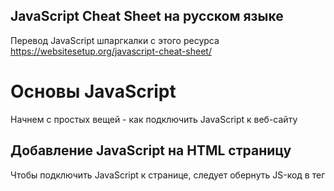## JavaScript Cheat Sheet на русском языке
Перевод JavaScript шпаргкалки с этого ресурса
https://websitesetup.org/javascript-cheat-sheet/

# Основы JavaScript
Начнем с простых вещей - как подключить JavaScript к веб-сайту

## Добавление JavaScript на HTML страницу
Чтобы подключить JavaScript к странице, следует обернуть JS-код в тег <script>:
```
<script type="text/javascript">
//JS code goes here
</script>
```

## Вызываем JavaScript-фаил извне
JavaScript код можно разместить в своем собственном файле и вызвать его изнутри HTML. Так делают, когда следует разделить скрипты, выполняющие разные функции, чтобы избежать путаницы. Если ваш код находится в файле с именем myscript.js, его можно подключить таким образом:
```
<script src="myscript.js"></script><code></code>
```

## Добавляем комментарии к коду
Комментарии помогают понять, что происходит в вашем коде. Помните, что они должны быть помечены правильно, чтобы браузер не пытался их выполнить.

JavaScript предлагает вам две опции:
* Однострочные комментарии - комментируют лишь одну строку с помощью ```//```
* Многострочные комментарии - если вы хотите написать более длинные комментарии, поместите их в ```/ *``` и ```* /```, чтобы избежать их выполнения браузером.

# Переменные в JS
Переменная - зарезервированное место в памяти компьютера, которое можно использовать для сохранения некоторых данных и в последующем, выполнять нужные операций. Они могут быть вам знакомы со школьной скамьи. Как пример x, y, z использующиеся в уравнениях, в которые можно было подставить число для вычисления нужных значений.

## var, const, let
У вас есть три различных способа объявления переменной в JavaScript, каждая из которых имеет свои особенности:

* var — Переменная часто использующася в старых проектах. Может быть переназначена, но только внутри функции. Переменные типа ```var``` могут производить всплытие. Всплытие позволяет запускать объявленные функции выше, чем они объявлены в контексте функции.
* const — Не может быть переназначена, объявленна повторно и не подвержена всплытию.
* let — В отличии от ```const```, переменная ```let``` может быть переназначена, но не может быть объявлена повторно и тоже не подвержена всплытию.

## Типы данных
Переменные могут содержать различные типы значений и типов данных. Используйте знак равенства ```=```, чтобы присвоить их:

* Числа — ```var age = 23```
* Переменные — ```var x```
* Текст (строки) — ```var a = "init"```
* Операции — ```var b = 1 + 2 + 3```
* Истинные или ложные значения — ```var c = true```
* Константы — ```const PI = 3.14```
* Объекты — ```var name = {firstName:"John", lastName:"Doe"}```

Обратите внимание, что переменные чувствительны к регистру. Это означает, что ```lastname``` и ``` lastName``` будут обрабатываться как две разные переменные.

## Объекты
Объекты - определенный вид переменных, которые могут иметь свои собственные значения и методы. Последние являются действиями, которые вы можете совершать над объектами.
```
var person = {
    firstName:"John",
    lastName:"Doe",
    age:20,
    nationality:"German"
};
```

# Внимание
Информация следующая далее находится в процессе перевода на русский язык

```
^^^^^^^^^^^^^^^^^^^^^^^^^^^^^^^^^^^^^^^^^^^^^^^^^^^^^^^^^^^^^^^^^^^^^^^^
```

# Следующий уровень: Массивы
Next up in our JavaScript cheat sheet are arrays. Arrays are part of many different programming languages. They are a way of organizing variables and properties into groups. Here’s how to create one in JavaScript:
```
var fruit = ["Banana", "Apple", "Pear"];
```
Now you have an array called ```fruit``` which contains three items that you can use for future operations.

## Array Methods
Once you have created arrays, there are a few things you can do with them:

* ```concat()``` — Join several arrays into one
* ```indexOf()``` — Returns the first position at which a given element appears in an array
* ```join()``` — Combine elements of an array into a single string and return the string
* ```lastIndexOf()``` — Gives the last position at which a given element appears in an array
* ```pop()``` — Removes the last element of an array
* ```push()``` — Add a new element at the end
* ```reverse()``` — Sort elements in a descending order
* ```shift()``` — Remove the first element of an array
* ```slice()``` — Pulls a copy of a portion of an array into a new array
* ```sort()``` — Sorts elements alphabetically
* ```splice()``` — Adds elements in a specified way and position
* ```toString()``` — Converts elements to strings
* ```unshift()``` —Adds a new element to the beginning
* ```valueOf()``` — Returns the primitive value of the specified object

# Operators
If you have variables, you can use them to perform different kinds of operations. To do so, you need operators.

## Basic Operators
* ```+``` — Addition
* ```-``` — Subtraction
* ```*``` — Multiplication
* ```/``` — Division
* ```(...)``` — Grouping operator, operations within brackets are executed earlier than those outside
* ```%``` — Modulus (remainder )
* ```++``` — Increment numbers
* ```--``` — Decrement numbers

## Comparison Operators
* ```==``` — Equal to
* ```===``` — Equal value and equal type
* ```!=``` — Not equal
* ```!==``` — Not equal value or not equal type
* ```>``` — Greater than
* ```<``` — Less than
* ```>=``` — Greater than or equal to
* ```<=``` — Less than or equal to
* ```?``` — Ternary operator

## Logical Operators
* ```&&``` — Logical and
* ```||``` — Logical or
* ```!``` — Logical not

## Bitwise Operators
* ```&``` — AND statement
* ```|``` — OR statement
* ```~``` — NOT
* ```^``` — XOR
* ```<<``` — Left shift
* ```>>``` — Right shift
* ```>>>``` — Zero fill right shift

# Functions
JavaScript functions are blocks of code which perform a certain task. A basic function looks like this:
```
function name(parameter1, parameter2, parameter3) {
    // what the function does
}
```
As you can see, it consists the ```function``` keyword plus a name. The function’s parameters are in the brackets and you have curly brackets around what the function performs. You can create your own, but to make your life easier – there are also a number of default functions.

## Outputting Data
A common application for functions is the output of data. For the output, you have the following options:

* ```alert()``` — Output data in an alert box in the browser window
* ```confirm()``` — Opens up a yes/no dialog and returns true/false depending on user click
* ```console.log()``` — Writes information to the browser console, good for debugging purposes
* ```document.write()``` — Write directly to the HTML document
* ```prompt()``` — Creates a dialogue for user input

## Global Functions
Global functions are functions built into every browser capable of running JavaScript.

* ```decodeURI()``` — Decodes a [Uniform Resource Identifier](https://ru.wikipedia.org/wiki/URI "Википедия url") created by encodeURI or similar
* ```decodeURIComponent()``` — Decodes a URI component
* ```encodeURI()``` — Encodes a URI into UTF-8
* ```encodeURIComponent()``` — Same but for URI components
* ```eval()``` — Evaluates JavaScript code represented as a string
* ```isFinite()``` — Determines whether a passed value is a finite number
* ```isNaN()``` — Determines whether a value is NaN or not
* ```Number()``` — Returns a number converted from its argument
* ```parseFloat()``` — Parses an argument and returns a floating point number
* ```parseInt()``` — Parses its argument and returns an integer

# JavaScript Loops
Loops are part of most programming languages. They allow you to execute blocks of code desired number of times with different values:
```
for (before loop; condition for loop; execute after loop) {
    // what to do during the loop
}
```
You have several parameters to create loops:

* ```for``` — The most common way to create a loop in JavaScript
* ```while``` — Sets up conditions under which aloop executes
* ```do while``` — Similar to the ```while``` loop but it executes at least once and performs a check at the end to see if the condition is met to execute again
* ```break``` —Used to stop and exit the cycle at certain conditions
* ```continue``` — Skip parts of the cycle if certain conditions are met

# If – Else Statements
These types of statements are easy to understand. Using them, you can set conditions for when your code is executed. If certain conditions apply, something is done, if not – something else is executed.
```
if (condition) {
    // what to do if condition is met
} else {
    // what to do if condition is not met
}
```
A similar concept to ```if else``` is the ```switch``` statement. However, using the switch you select one of several code blocks to execute.

# Strings
Strings are what JavaScript calls text that does not perform a function but can appear on the screen.
```
var person = "John Doe";
```
In this case, ```John Doe``` is the string.

## Escape Characters
In JavaScript, strings are marked with single or double quotes. If you want to use quotation marks in a string, you need to use special characters:

* ```\'``` — Single quote
* ```\"``` — Double quote

Aside from that you also have additional escape characters:
* ```\\``` — Backslash
* ```\b``` — Backspace
* ```\f``` — Form feed
* ```\n``` — New line
* ```\r``` — Carriage return
* ```\t``` — Horizontal tabulator
* ```\v``` — Vertical tabulator

## String Methods
There are many different ways to work with strings:

* ```charAt()``` — Returns a character at a specified position inside a string
* ```charCodeAt()``` — Gives you the unicode of a character at that position
* ```concat()``` — Concatenates (joins) two or more strings into one
* ```fromCharCode()``` — Returns a string created from the specified sequence of UTF-16 code units
* ```indexOf()``` — Provides the position of the first occurrence of a specified text within a string
* ```lastIndexOf()``` — Same as ```indexOf()``` but with the last occurrence, searching backward
* ```match()``` — Retrieves the matches of a string against a search pattern
* ```replace()``` — Find and replace specified text in a string
* ```search()``` — Executes a search for a matching text and returns its position
* ```slice()``` — Extracts a section of a string and returns it as a new string
* ```split()``` — Splits a string object into an array of strings at a specified position
* ```substr()``` —  Similar to ```slice()``` but extracts a substring depending on a specified number of characters
* ```substring()``` — Also similar to ```slice()``` but can’t accept negative indices
* ```toLowerCase()``` — Convert strings to lower case
* ```toUpperCase()``` — Convert strings to upper case
* ```valueOf()``` — Returns the primitive value (that has no properties or methods) of a string object

# Regular Expression Syntax
Regular expressions are search patterns used to match character combinations in strings. The search pattern can be used for text search and text replace operations.

## Pattern Modifiers
e — Evaluate replacement
i — Perform case-insensitive matching
g — Perform global matching
m — Perform multiple line matching
s — Treat strings as a single line
x — Allow comments and whitespace in the pattern
U — Ungreedy pattern

## Brackets
[abc] — Find any of the characters between the brackets
[^abc] — Find any character which are not in the brackets
[0-9] — Used to find any digit from 0 to 9
[A-z] — Find any character from uppercase A to lowercase z
(a|b|c) — Find any of the alternatives separated with |

## Metacharacters
. — Find a single character, except newline or line terminator
\w — Word character
\W — Non-word character
\d — A digit
\D — A non-digit character
\s — Whitespace character
\S — Non-whitespace character
\b — Find a match at the beginning/end of a word
\B — A match not at the beginning/end of a word
\0 — NUL character
\n — A new line character
\f — Form feed character
\r — Carriage return character
\t — Tab character
\v — Vertical tab character
\xxx — The character specified by an octal number xxx
\xdd — Character specified by a hexadecimal number dd
\uxxxx — The Unicode character specified by a hexadecimal number xxxx

## Quantifiers
n+ — Matches any string that contains at least one n
n* — Any string that contains zero or more occurrences of n
n? — A string that contains zero or one occurrence of n
n{X} — String that contains a sequence of X n’s
n{X,Y} — Strings that contain a sequence of X to Y n’s
n{X,} — Matches any string that contains a sequence of at least X n’s
n$ — Any string with n at the end of it
^n — String with n at the beginning of it
?=n — Any string that is followed by a specific string n
?!n — String that is not followed by a specific string ni

# Numbers and Math
In JavaScript, you can also work with numbers, constants and perform mathematical functions.

## Number Properties
MAX_VALUE — The maximum numeric value representable in JavaScript
MIN_VALUE — Smallest positive numeric value representable in JavaScript
NaN — The “Not-a-Number” value
NEGATIVE_INFINITY — The negative Infinity value
POSITIVE_INFINITY — Positive Infinity value

## Number Methods
toExponential() — Returns the string with a rounded number written as exponential notation
toFixed() — Returns the string of a number with a specified number of decimals
toPrecision() — String of a number written with a specified length
toString() — Returns a number as a string
valueOf() — Returns a number as a number

## Math Properties
E — Euler’s number
LN2 — The natural logarithm of 2
LN10 — Natural logarithm of 10
LOG2E — Base 2 logarithm of E
LOG10E — Base 10 logarithm of E
PI — The number PI
SQRT1_2 — Square root of 1/2
SQRT2 — The square root of 2

## Math Methods
abs(x) — Returns the absolute (positive) value of x
acos(x) — The arccosine of x, in radians
asin(x) — Arcsine of x, in radians
atan(x) — The arctangent of x as a numeric value
atan2(y,x) — Arctangent of the quotient of its arguments
ceil(x) — Value of x rounded up to its nearest integer
cos(x) — The cosine of x (x is in radians)
exp(x) — Value of Ex
floor(x) — The value of x rounded down to its nearest integer
log(x) — The natural logarithm (base E) of x
max(x,y,z,...,n) — Returns the number with the highest value
min(x,y,z,...,n) — Same for the number with the lowest value
pow(x,y) — X to the power of y
random() — Returns a random number between 0 and 1
round(x) — The value of x rounded to its nearest integer
sin(x) — The sine of x (x is in radians)
sqrt(x) — Square root of x
tan(x) — The tangent of an angle

# Dealing with Dates in JavaScript
You can also work with and modify dates and time with JavaScript. This is the next chapter in the JavaScript cheat sheet.

## Setting Dates
Date() — Creates a new date object with the current date and time
Date(2017, 5, 21, 3, 23, 10, 0) — Create a custom date object. The numbers represent a year, month, day, hour, minutes, seconds, milliseconds. You can omit anything you want except for year and month.
Date("2017-06-23") — Date declaration as a string

## Pulling Date and Time Values
getDate() — Get the day of the month as a number (1-31)
getDay() —  The weekday as a number (0-6)
getFullYear() — Year as a four-digit number (yyyy)
getHours() — Get the hour (0-23)
getMilliseconds() — The millisecond (0-999)
getMinutes() — Get the minute (0-59)
getMonth() —  Month as a number (0-11)
getSeconds() — Get the second (0-59)
getTime() — Get the milliseconds since January 1, 1970
getUTCDate() — The day (date) of the month in the specified date according to universal time (also available for day, month, full year, hours, minutes etc.)
parse — Parses a string representation of a date and returns the number of milliseconds since January 1, 1970

## Set Part of a Date
setDate() — Set the day as a number (1-31)
setFullYear() — Sets the year (optionally month and day)
setHours() — Set the hour (0-23)
setMilliseconds() — Set milliseconds (0-999)
setMinutes() — Sets the minutes (0-59)
setMonth() — Set the month (0-11)
setSeconds() — Sets the seconds (0-59)
setTime() — Set the time (milliseconds since January 1, 1970)
setUTCDate() — Sets the day of the month for a specified date according to universal time (also available for day, month, full year, hours, minutes etc.)

# DOM Mode
The DOM is the Document Object Model of a page. It is the code of the structure of a webpage. JavaScript comes with a lot of different ways to create and manipulate HTML elements (called nodes).

## Node Properties
attributes — Returns a live collection of all attributes registered to an element
baseURI — Provides the absolute base URL of an HTML element
childNodes — Gives a collection of an element’s child nodes
firstChild — Returns the first child node of an element
lastChild — The last child node of an element
nextSibling — Gives you the next node at the same node tree level
nodeName —Returns the name of a node
nodeType —  Returns the type of a node
nodeValue — Sets or returns the value of a node
ownerDocument — The top-level document object for this node
parentNode — Returns the parent node of an element
previousSibling — Returns the node immediately preceding the current one
textContent — Sets or returns the textual content of a node and its descendants

## Node Methods
appendChild() — Adds a new child node to an element as the last child node
cloneNode() — Clones an HTML element
compareDocumentPosition() — Compares the document position of two elements
getFeature() — Returns an object which implements the APIs of a specified feature
hasAttributes() — Returns true if an element has any attributes, otherwise false
hasChildNodes() — Returns true if an element has any child nodes, otherwise false
insertBefore() — Inserts a new child node before a specified, existing child node
isDefaultNamespace() — Returns true if a specified namespaceURI is the default, otherwise false
isEqualNode() — Checks if two elements are equal
isSameNode() — Checks if two elements are the same node
isSupported() — Returns true if a specified feature is supported on the element
lookupNamespaceURI() — Returns the namespace URI associated with a given node
lookupPrefix() — Returns a DOMString containing the prefix for a given namespace URI, if present
normalize() — Joins adjacent text nodes and removes empty text nodes in an element
removeChild() — Removes a child node from an element
replaceChild() — Replaces a child node in an element

## Element Methods
getAttribute() — Returns the specified attribute value of an element node
getAttributeNS() — Returns string value of the attribute with the specified namespace and name
getAttributeNode() — Gets the specified attribute node
getAttributeNodeNS() — Returns the attribute node for the attribute with the given namespace and name
getElementsByTagName() — Provides a collection of all child elements with the specified tag name
getElementsByTagNameNS() —  Returns a live HTMLCollection of elements with a certain tag name belonging to the given namespace
hasAttribute() — Returns true if an element has any attributes, otherwise false
hasAttributeNS() — Provides a true/false value indicating whether the current element in a given namespace has the specified attribute
removeAttribute() — Removes a specified attribute from an element
removeAttributeNS() — Removes the specified attribute from an element within a certain namespace
removeAttributeNode() — Takes away a specified attribute node and returns the removed node
setAttribute() — Sets or changes the specified attribute to a specified value
setAttributeNS() —  Adds a new attribute or changes the value of an attribute with the given namespace and name
setAttributeNode() — Sets or changes the specified attribute node
setAttributeNodeNS() — Adds a new namespaced attribute node to an element

# Working with the User Browser
Besides HTML elements, JavaScript is also able to take into account the user browser and incorporate its properties into the code.

## Window Properties
closed — Checks whether a window has been closed or not and returns true or false
defaultStatus — Sets or returns the default text in the status bar of a window
document — Returns the document object for the window
frames — Returns all <iframe> elements in the current window
history — Provides the History object for the window
innerHeight — The inner height of a window’s content area
innerWidth — The inner width of the content area
length — Find out the number of  <iframe> elements in the window
location — Returns the location object for the window
name — Sets or returns the name of a window
navigator — Returns the Navigator object for the window
opener — Returns a reference to the window that created the window
outerHeight — The outer height of a window, including toolbars/scrollbars
outerWidth — The outer width of a window, including toolbars/scrollbars
pageXOffset — Number of pixels the current document has been scrolled horizontally
pageYOffset — Number of pixels the document has been scrolled vertically
parent — The parent window of the current window
screen — Returns the Screen object for the window
screenLeft — The horizontal coordinate of the window (relative to the screen)
screenTop — The vertical coordinate of the window
screenX — Same as screenLeft but needed for some browsers
screenY — Same as screenTop but needed for some browsers
self — Returns the current window
status — Sets or returns the text in the status bar of a window
top — Returns the topmost browser window
    
## Window Methods
alert() — Displays an alert box with a message and an OK button
blur() — Removes focus from the current window
clearInterval() — Clears a timer set with setInterval()
clearTimeout() — Clears a timer set with setTimeout()
close() — Closes the current window
confirm() — Displays a dialogue box with a message and an OK and Cancel button
focus() — Sets focus to the current window
moveBy() — Moves a window relative to its current position
moveTo() — Moves a window to a specified position
open() — Opens a new browser window
print() — Prints the content of the current window
prompt() — Displays a dialogue box that prompts the visitor for input
resizeBy() — Resizes the window by the specified number of pixels
resizeTo() — Resizes the window to a specified width and height
scrollBy() — Scrolls the document by a specified number of pixels
scrollTo() — Scrolls the document to specified coordinates
setInterval() — Calls a function or evaluates an expression at specified intervals
setTimeout() — Calls a function or evaluates an expression after a specified interval
stop() — Stops the window from loading

## Screen Properties
availHeight — Returns the height of the screen (excluding the Windows Taskbar)
availWidth — Returns the width of the screen (excluding the Windows Taskbar)
colorDepth — Returns the bit depth of the color palette for displaying images
height — The total height of the screen
pixelDepth — The color resolution of the screen in bits per pixel
width — The total width of the screen

# JavaScript Events
Events are things that can happen to HTML elements and are performed by the user. The programming language can listen for these events and trigger actions in the code. No JavaScript cheat sheet would be complete without them.

## Mouse
onclick — The event occurs when the user clicks on an element
oncontextmenu — User right-clicks on an element to open a context menu
ondblclick — The user double-clicks on an element
onmousedown — User presses a mouse button over an element
onmouseenter — The pointer moves onto an element
onmouseleave — Pointer moves out of an element
onmousemove — The pointer is moving while it is over an element
onmouseover — When the pointer is moved onto an element or one of its children
onmouseout — User moves the mouse pointer out of an element or one of its children
onmouseup — The user releases a mouse button while over an element
Keyboard
onkeydown — When the user is pressing a key down
onkeypress — The moment the user starts pressing a key
onkeyup — The user releases a key

## Frame
onabort — The loading of a media is aborted
onbeforeunload — Event occurs before the document is about to be unloaded
onerror — An error occurs while loading an external file
onhashchange — There have been changes to the anchor part of a URL
onload — When an object has loaded
onpagehide — The user navigates away from a webpage
onpageshow — When the user navigates to a webpage
onresize — The document view is resized
onscroll — An element’s scrollbar is being scrolled
onunload — Event occurs when a page has unloaded

## Form
onblur — When an element loses focus
onchange — The content of a form element changes (for <input>, <select> and <textarea>)
onfocus — An element gets focus
onfocusin — When an element is about to get focus
onfocusout — The element is about to lose focus
oninput — User input on an element
oninvalid — An element is invalid
onreset — A form is reset
onsearch — The user writes something in a search field (for <input="search">)
onselect — The user selects some text (for <input> and <textarea>)
onsubmit — A form is submitted
    
## Drag
ondrag — An element is dragged
ondragend — The user has finished dragging the element
ondragenter — The dragged element enters a drop target
ondragleave — A dragged element leaves the drop target
ondragover — The dragged element is on top of the drop target
ondragstart — User starts to drag an element
ondrop — Dragged element is dropped on the drop target

## Clipboard
oncopy — User copies the content of an element
oncut — The user cuts an element’s content
onpaste — A user pastes content in an element

## Media
onabort — Media loading is aborted
oncanplay — The browser can start playing media (e.g. a file has buffered enough)
oncanplaythrough — The browser can play through media without stopping
ondurationchange — The duration of the media changes
onended — The media has reached its end
onerror — Happens when an error occurs while loading an external file
onloadeddata — Media data is loaded
onloadedmetadata — Metadata (like dimensions and duration) are loaded
onloadstart —  The browser starts looking for specified media
onpause — Media is paused either by the user or automatically
onplay — The media has been started or is no longer paused
onplaying — Media is playing after having been paused or stopped for buffering
onprogress — The browser is in the process of downloading the media
onratechange — The playing speed of the media changes
onseeked — User is finished moving/skipping to a new position in the media
onseeking — The user starts moving/skipping
onstalled — The browser is trying to load the media but it is not available
onsuspend — The browser is intentionally not loading media
ontimeupdate — The playing position has changed (e.g. because of fast forward)
onvolumechange — Media volume has changed (including mute)
onwaiting — Media paused but expected to resume (for example, buffering)

## Animation
animationend — A CSS animation is complete
animationiteration — CSS animation is repeated
animationstart — CSS animation has started

## Other
transitionend — Fired when a CSS transition has completed
onmessage — A message is received through the event source
onoffline — The browser starts to work offline
ononline — The browser starts to work online
onpopstate — When the window’s history changes
onshow — A <menu> element is shown as a context menu
onstorage — A Web Storage area is updated
ontoggle — The user opens or closes the <details> element
onwheel — Mouse wheel rolls up or down over an element
ontouchcancel — Screen-touch is interrupted
ontouchend — User’s finger is removed from a touch-screen
ontouchmove — A finger is dragged across the screen
ontouchstart — A finger is placed on the touch-screen
    
# Errors
When working with JavaScript, different errors can occur. There are several ways of handling them:

try — Lets you define a block of code to test for errors
catch — Set up a block of code to execute in case of an error
throw — Create custom error messages instead of the standard JavaScript errors
finally — Lets you execute code, after try and catch, regardless of the result

## Error Name Values
JavaScript also has a built-in error object. It has two properties:

name — Sets or returns the error name
message — Sets or returns an error message in string from
The error property can return six different values as its name:

EvalError — An error has occurred in the eval() function
RangeError — A number is “out of range”
ReferenceError — An illegal reference has occurred
SyntaxError — A syntax error has occurred
TypeError — A type error has occurred
URIError — An encodeURI() error has occurred

# The JavaScript Cheat Sheet in a Nutshell
JavaScript is gaining much importance as a programming language. It is increasingly the go-to language for building web properties thanks to its proven track record and benefits.

In the JavaScript cheat sheet above, we have compiled many of the most basic and important operators, functions, principles, and methods. It provides a good overview of the language and a reference for both developers and learners. We hope you have found it useful.
